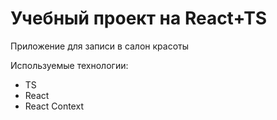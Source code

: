 # Учебный проект на React+TS

Приложение для записи в салон красоты

Используемые технологии:

- TS
- React
- React Context
